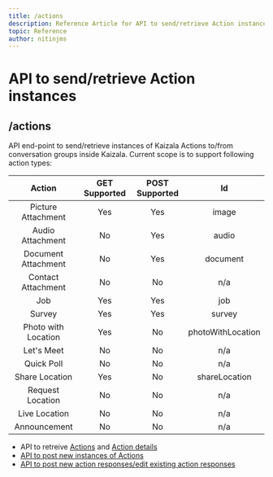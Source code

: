 ```yaml
---
title: /actions
description: Reference Article for API to send/retrieve Action instances
topic: Reference
author: nitinjms
---
```

# API to send/retrieve Action instances
## /actions
API end-point to send/retrieve instances of Kaizala Actions to/from conversation groups inside Kaizala. Current scope is to support following action types:

| Action | GET Supported | POST Supported | Id |
| :---: | :---: | :---: | :---: |
| Picture Attachment | Yes | Yes | image |
| Audio Attachment | No | Yes | audio |
| Document Attachment | No | Yes | document |
| Contact Attachment | No | No | n/a |
| Job | Yes | Yes | job |
| Survey | Yes | Yes | survey |
| Photo with Location | Yes | No | photoWithLocation |
| Let's Meet | No | No | n/a |
| Quick Poll | No | No | n/a |
| Share Location | Yes | No | shareLocation |
| Request Location | No | No | n/a |
| Live Location | No | No | n/a |
| Announcement | No | No | n/a |


*   API to retreive [Actions](actions_get.md) and [Action details](actionDetails.md)
*   [API to post new instances of Actions](actions_post.md)
*   [API to post new action responses/edit existing action responses](action_responses.md)
